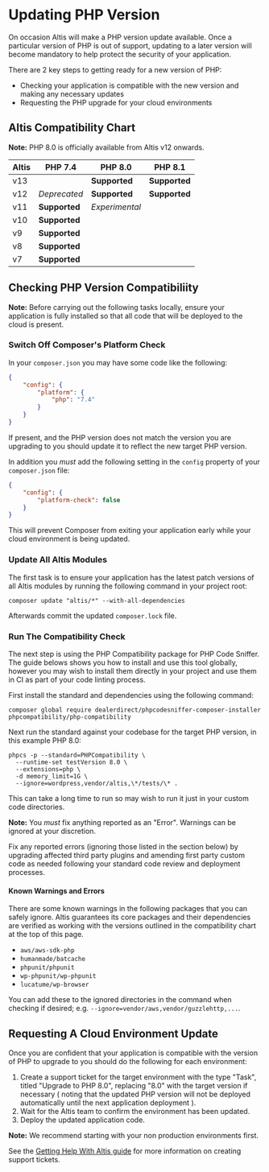 # Updating PHP Version

On occasion Altis will make a PHP version update available. Once a particular version of PHP is out of support, updating to a later version will become mandatory to help protect the security of your application.

There are 2 key steps to getting ready for a new version of PHP:

- Checking your application is compatible with the new version and making any necessary updates
- Requesting the PHP upgrade for your cloud environments

## Altis Compatibility Chart

**Note:** PHP 8.0 is officially available from Altis v12 onwards.

| Altis  | PHP 7.4        | PHP 8.0        | PHP 8.1        |
| ------ | -------------- | -------------- |--------------- |
| v13    |                | **Supported**  | **Supported**  |
| v12    | *Deprecated*   | **Supported**  | **Supported**  |
| v11    | **Supported**  | *Experimental* |                |
| v10    | **Supported**  |                |                |
| v9     | **Supported**  |                |                |
| v8     | **Supported**  |                |                |
| v7     | **Supported**  |                |                |


## Checking PHP Version Compatibiliity

**Note:** Before carrying out the following tasks locally, ensure your application is fully installed so that all code that will be deployed to the cloud is present.

### Switch Off Composer's Platform Check

In your `composer.json` you may have some code like the following:

```json
{
    "config": {
        "platform": {
            "php": "7.4"
        }
    }
}
```

If present, and the PHP version does not match the version you are upgrading to you should update it to reflect the new target PHP version.

In addition you _must_ add the following setting in the `config` property of your `composer.json` file:

```json
{
    "config": {
        "platform-check": false
    }
}
```

This will prevent Composer from exiting your application early while your cloud environment is being updated.

### Update All Altis Modules

The first task is to ensure your application has the latest patch versions of all Altis modules by running the following command in your project root:

```
composer update "altis/*" --with-all-dependencies
```

Afterwards commit the updated `composer.lock` file.

### Run The Compatibility Check

The next step is using the PHP Compatibility package for PHP Code Sniffer. The guide belows shows you how to install and use this tool globally, however you may wish to install them directly in your project and use them in CI as part of your code linting process.

First install the standard and dependencies using the following command:

```
composer global require dealerdirect/phpcodesniffer-composer-installer phpcompatibility/php-compatibility
```

Next run the standard against your codebase for the target PHP version, in this example PHP 8.0:

```
phpcs -p --standard=PHPCompatibility \
  --runtime-set testVersion 8.0 \
  --extensions=php \
  -d memory_limit=1G \
  --ignore=wordpress,vendor/altis,\*/tests/\* .
```

This can take a long time to run so may wish to run it just in your custom code directories.

**Note:** You _must_ fix anything reported as an "Error". Warnings can be ignored at your discretion.

Fix any reported errors (ignoring those listed in the section below) by upgrading affected third party plugins and amending first party custom code as needed following your standard code review and deployment processes.

#### Known Warnings and Errors

There are some known warnings in the following packages that you can safely ignore. Altis guarantees its core packages and their dependencies are verified as working with the versions outlined in the compatibility chart at the top of this page.

- `aws/aws-sdk-php`
- `humanmade/batcache`
- `phpunit/phpunit`
- `wp-phpunit/wp-phpunit`
- `lucatume/wp-browser`

You can add these to the ignored directories in the command when checking if desired; e.g. `--ignore=vendor/aws,vendor/guzzlehttp,...`.

## Requesting A Cloud Environment Update

Once you are confident that your application is compatible with the version of PHP to upgrade to you should do the following for each environment:

1. Create a support ticket for the target environment with the type "Task", titled "Upgrade to PHP 8.0", replacing "8.0" with the target version if necessary ( noting that the updated PHP version will not be deployed automatically until the next application deployment ).
2. Wait for the Altis team to confirm the environment has been updated.
3. Deploy the updated application code.

**Note:** We recommend starting with your non production environments first.

See the [Getting Help With Altis guide](../getting-help-with-altis.md) for more information on creating support tickets.
